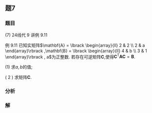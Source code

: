 ## 题7
### 题目
(7) 24线代 9 讲例 9.11 

例 9.11 已知实矩阵$\mathbf{A} = \lbrack  \begin{array}{ll} 2 & 2 \\  2 & a \end{array}\rbrack  ,\mathbf{B} = \lbrack  \begin{array}{ll} 4 & b \\  3 & 1 \end{array}\rbrack  , a$为正整数. 若存在可逆矩阵$\mathbf{C}$,使得${\mathbf{C}}^{\mathrm{T}}\mathbf{A}\mathbf{C} = \mathbf{B}$. 

(1) 求$a, b$的值;

( 2 ) 求矩阵$\mathbf{C}$.
### 分析

### 解